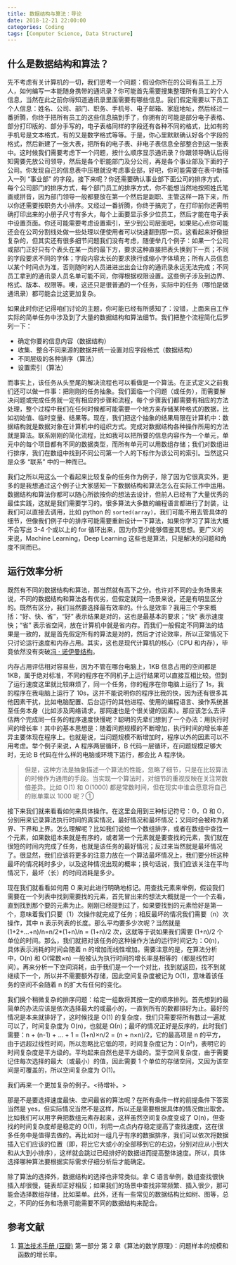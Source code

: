 ```yaml
---
title: 数据结构与算法：导论
date: 2018-12-21 22:00:00
categories: Coding
tags: [Computer Science, Data Structure]
---
```


## 什么是数据结构和算法？

先不考虑有关计算机的一切，我们思考一个问题：假设你所在的公司有员工上万人，如何编写一本能随身携带的通讯录？你可能首先需要搜集整理所有员工的个人信息，当然在此之前你得知道通讯录里面需要有哪些信息。我们假定需要以下员工个人信息：姓名、公司、部门、职务、手机号、电子邮箱、家庭地址，然后经过一番折腾，你终于把所有员工的这些信息搞到手了，你拥有的可能是部分电子表格、部分打印版的、部分手写的，电子表格同样的字段还有各种不同的格式，比如有的手机号是文本格式，有的又是数字格式等等。于是，你心里默默确认好各个字段的格式，然后新建了一张大表，把所有的电子表、非电子表信息全部整合到这一张表中。这时候我们需要考虑下一个问题，按什么顺序显示通讯录？你跟领导确认后得知需要先放公司领导，然后是各个职能部门及分公司，再是各个事业部及下面的子公司。你发现自己的信息表中压根就没考虑事业部，好吧，你可能需要在表中新插入一列 “事业部” 的字段。接下来呢？你还需要确认事业部下面公司的排序方式，每个公司部门的排序方式，每个部门员工的排序方式，你不能想当然地按照姓氏笔画或拼音，因为部门领导一般都要放在第一个然后是副职、主管这样一路下来，所以你还需要按职务大小排序。又经过一番折腾，你终于搞完了，在打印前你还需明确打印出来的小册子尺寸有多大，每个上面要显示多少位员工，然后才能在电子表中设置页面。你还可能需要考虑设置索引，至少到公司层面吧，如果贴心点你可能还会在公司分割线处做一些处理以便使用者可以快速翻到那一页。这看起来好像挺复杂的，但其实还有很多细节问题我们没有考虑，随便举几个例子：如果一个公司或部门正好只有个表头在某一页的最下方，要求这种直接把表头换到下一页；不同的字段要求不同的字体；字段内容太长的要求换行或缩小字体填充；所有人员信息以某个时间点为准，否则随时的人员进进出出会让你的通讯录永远无法完成；不同员工拿到的通讯录人员名单可能不同，你得根据权限设置。这些例子涉及到边界、格式、版本、权限等。噢，这还只是很普通的一个任务，实际中的任务（哪怕是做通讯录）都可能会比这更加复杂。

<!--more-->

如果此时你还记得咱们讨论的主题，你可能已经有所感知了：没错，上面来自工作实际的简单任务中涉及到了大量的数据结构和算法细节。我们把整个流程简化后罗列一下：

- 确定你要的信息内容（数据结构）
- 收集、整合不同来源的数据并统一设置对应字段格式（数据结构）
- 不同层级的各种排序（算法）
- 设置索引（算法）

而事实上，该任务从头至尾的解决流程也可以看做是一个算法。在正式定义之前我们还可以做一件事：把刚刚的任务抽象。我们面临一个问题（或任务），而需要解决问题或完成任务就一定有相应的步骤和流程，每个步骤我们都需要有相应的方法处理，整个过程中我们在任何时候都可能需要一个地方来存储某种格式的数据，比如初始值、临时变量、结果等。现在，我们把这个抽象的结果局限在计算机中：数据结构就是数据对象在计算机中的组织方式。完成对数据结构各种操作所用的方法就是算法。联系刚刚的简化流程，比如我可以把所要的信息内容作为一个单元，单元中的每个项目都有不同的数据类型，而所有单元可以用数组存储；我们对数组进行排序，我们在数组中找到不同公司第一个人的下标作为该公司的索引。当然这只是众多 “联系” 中的一种而已。

我们之所以用这么一个看起来比较复杂的任务作为例子，除了因为它很真实外，更多的是我想通过这个例子让大家感知一下数据结构和算法怎么在实际工作中运用。数据结构和算法你都可以随心所欲按你的想法去设计，但前人已经有了大量优秀的最佳实践，这就是我们需要学习的。很多算法大多数的编程语言都进行了封装，让我们可以直接去调用，比如 python 的 `sorted(array)`，我们可能不用去管具体的细节，但像我们例子中的排序可能需要重新设计一下算法，如果你学习了算法大概不会写出 3-4 个或以上的 for 循环出来，因为你至少能够借鉴其思想。更广义的来说，Machine Learning，Deep Learning 这些也是算法，只是解决的问题和角度不同而已。

## 运行效率分析

既然有不同的数据结构和算法，那当然就有高下之分。也许对不同的业务场景来说，不同的数据结构和算法各有优劣，但假定就同一场景来说，还是有明显区分的。既然有区分，我们当然要选择最有效率的。什么是效率？我用三个字来概括：“好、快、省”，“好” 表示结果是对的，这也是最基本的要求；“快” 表示速度快；“省” 表示省空间，放在计算机中就是省内存。而我们一般假定不同算法的结果是一致的，就是首先假定所有的算法是对的，然后才讨论效率，所以正常情况下只讨论运行速度和内存占用。其实，这也是现代计算机的核心（CPU 和内存），毕竟依然没有突破[冯 · 诺伊曼结构](https://zh.wikipedia.org/wiki/%E5%86%AF%C2%B7%E8%AF%BA%E4%BC%8A%E6%9B%BC%E7%BB%93%E6%9E%84)。

内存占用评估相对容易些，因为不管在哪台电脑上，1KB 信息占用的空间都是 1KB，属于绝对标准，不同的程序在不同机子上运行结果可以直接互相比较。但到了运行速度这里就比较麻烦了，同一个任务，你的程序在你电脑上运行了 1s，我的程序在我电脑上运行了 10s，这并不能说明你的程序比我的快，因为还有很多其他因素干扰，比如电脑配置、后台运行的其他进程、使用的编程语言、操作系统甚至任务本身（比如涉及网络请求，那网速也是个很关键的因素）。那应该怎么去评估两个完成同一任务的程序速度快慢呢？聪明的先辈们想到了一个办法：用执行时间的增长率！其中的基本思想是：随着问题规模的不断增加，执行时间的增长率差异主要体现在程序上。也就是说，当问题规模不断增加时，程序以外的因素可以不用考虑。举个例子来说，A 程序两层循环，B 代码一层循环，在问题规模足够大时，无论 B 代码在什么样的电脑或环境下运行，都会比 A 程序快。

> 但是，这种方法是抽象描述一个算法的性能，忽略了细节，只是在比较算法的时候作为通用的手段。当实现一个算法时，对细节的重视反映在关注常数倍差异。比如 O(1) 和 O(1000) 都是常数时间，但在现实中谁会愿意将自己的账单乘以 1000 呢？①

接下来我们就来看看如何来具体操作。在这里会用到三种标记符号：Θ，Ω 和 Ο，分别用来记录算法执行时间的真实情况，最好情况和最坏情况；又同时会被称为紧界、下界和上界。怎么理解呢？比如我们说给一个数组排序，或者在数组中查找一个元素，如果数组本来就是有序的，或者第一个元素就是要查找的元素，我们就在很短的时间内完成了任务，也就是该任务的最好情况；反过来当然就是最坏情况了。很显然，我们应该将更多的注意力放在一个算法最坏情况上，我们要分析这种最坏的情况耗时多少，以及这种情况出现的概率；换句话说，我们应该关注在平均情况下，最坏（长）的时间消耗是多少。

现在我们就看看如何用 O 来对此进行明确地标记。用查找元素来举例，假设我们需要在一个列表中找到需要找的元素，首先冒出来的想法大概就是一个一个去看，直到找到那个要的元素为止。刚刚已经提到过了，如果要找到的元素恰好是第一个，意味着我们只要（1）次操作就完成了任务；相反最坏的情况我们需要（n）次操作，其中 n 表示列表的长度。那么平均要多少次呢？当然就是 (1+2+...+n)/n=n/2\*(1+n)/n = (1+n)/2 次，这就等于说如果我们需要 (1+n)/2 个单位的时间。那么，我们就把对该任务的这种操作方法的运行时间记为：O(n)，具体表示消耗的时间会随着 n 的增加而线性增加。需要注意的是，在算法分析中，O(n) 和 O(常数×n) 一般被认为执行时间的增长率是相等的（都是线性时间）。再来分析一下空间消耗，由于我们是一个一个对比，找到就返回，找不到就继续下一个，所以并不需要额外存储，因此空间复杂度被记为 O(1)，意味着该任务的空间不会随着 n 的扩大有任何的变化。

我们换个稍微复杂的排序问题：给定一组数将其按一定的顺序排列。首先想到的最简单的办法应该是依次选择最大的或最小的，一直到所有的数都排好为止。最好的情况是本来就排好了，这时候找是 O(1) 的复杂度，我们只需要将所有数过一遍就可以了，时间复杂度为 O(n)，也就是 Ω(n)；最坏的情况正好是反序的，此时我们需要：n + (n-1) + ... + 1 = (1+n)×n/2 = (n + n×n)/2，它的最高项是 n 的平方，由于远超过线性时间，所以忽略比它低的项，时间复杂度记为：O(n²)，表明它的时间复杂度是平方级的。平均起来自然也是平方级的。至于空间复杂度，由于需要记住每次选择的最大（或最小）的值，因此需要 1 个单位的存储空间，又因为该空间是可覆盖的，所以空间复杂度为 O(1)。

我们再来一个更加复杂的例子。<待增补。>

那是不是要选择速度最快、空间最省的算法呢？在所有条件一样的前提条件下答案当然是 yes，但实际情况当然不是这样，所以还是需要根据具体的情况做出取舍。比如我们可以用字典把数组元素存起来，这样虽然空间复杂度变成了 O(n)，但查找的时间复杂度却是稳定的 O(1)，利用一点点内存稳定提高了查找速度，这在很多任务中是值得去做的。再比如对一组几乎有序的数据排序，我们可以依次将数据插入它们应该的位置（即，将比它大或小的全部移到它的右边，分别对应从小到大和从大到小排序），这样就会跳过已经排好的数据进而提高整体速度。所以，具体选择哪种算法要根据实际需求仔细分析后才能确定。

除了算法的选择外，数据结构的选择也非常类似。拿 C 语言举例，数组查找很快插入却很慢，链表却正好相反；如果我们的场景中查找非常频繁、插入很少，那可能会选择数组存储，比如菜单。此外，还有一些常见的数据结构比如树、图等，总之，不同的任务和场景可能需要不同的数据结构来配合。

## 参考文献

1. [算法技术手册 (豆瓣)](https://book.douban.com/subject/4317573/) 第一部分 第 2 章《算法的数学原理》：问题样本的规模和函数的增长率。